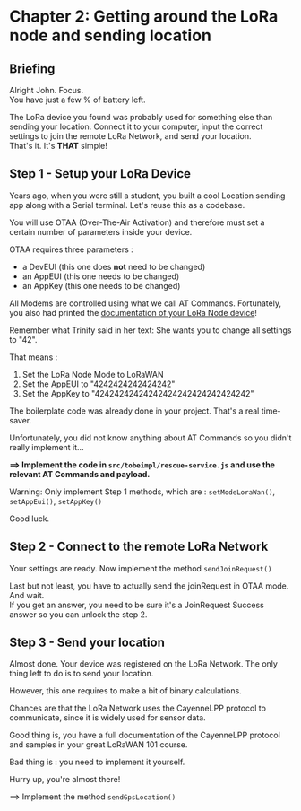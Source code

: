 # Chapter 2: Getting around the LoRa node and sending location

## Briefing

Alright John. Focus.  
You have just a few % of battery left.
  
The LoRa device you found was probably used for something else than sending your location. 
Connect it to your computer, input the correct settings to join the remote LoRa Network, and send your location.  
That's it. It's **THAT** simple!
 
## Step 1 - Setup your LoRa Device

Years ago, when you were still a student, you built a cool Location sending app along with a Serial terminal.
Let's reuse this as a codebase. 

You will use OTAA (Over-The-Air Activation) and therefore must set a certain number of parameters inside your device.

OTAA requires three parameters :
 * a DevEUI (this one does **not** need to be changed)
 * an AppEUI (this one needs to be changed)
 * an AppKey (this one needs to be changed)

All Modems are controlled using what we call AT Commands. Fortunately, you also had printed the [documentation of your LoRa Node device](/resources/course/lora-node-guide.pdf)!

Remember what Trinity said in her text: She wants you to change all settings to "42".

That means :
 1. Set the LoRa Node Mode to LoRaWAN
 2. Set the AppEUI to "4242424242424242"
 3. Set the AppKey to "42424242424242424242424242424242"

The boilerplate code was already done in your project. That's a real time-saver.

Unfortunately, you did not know anything about AT Commands so you didn't really implement it... 

**==> Implement the code in `src/tobeimpl/rescue-service.js` and use the relevant AT Commands and payload.**    

Warning: Only implement Step 1 methods, which are : `setModeLoraWan()`, `setAppEui()`, `setAppKey()`  

Good luck.

## Step 2 - Connect to the remote LoRa Network

Your settings are ready. Now implement the method `sendJoinRequest()`

Last but not least, you have to actually send the joinRequest in OTAA mode. And wait.  
If you get an answer, you need to be sure it's a JoinRequest Success answer so you can unlock the step 2.  

## Step 3 - Send your location

Almost done. Your device was registered on the LoRa Network.
The only thing left to do is to send your location. 

However, this one requires to make a bit of binary calculations.    

Chances are that the LoRa Network uses the CayenneLPP protocol to communicate, since it is widely used for sensor data.
  
Good thing is, you have a full documentation of the CayenneLPP protocol and samples in your great LoRaWAN 101 course.

Bad thing is : you need to implement it yourself.

Hurry up, you're almost there!

==> Implement the method `sendGpsLocation()`   
